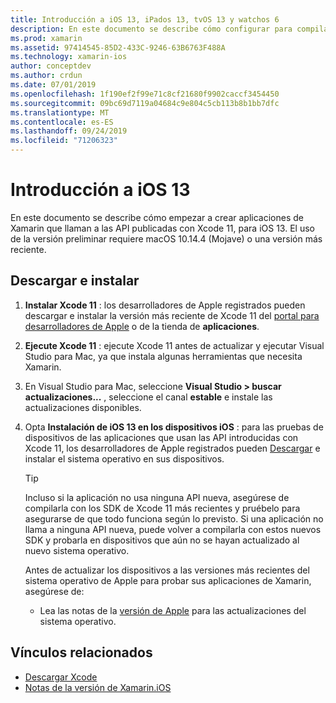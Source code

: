 ```yaml
---
title: Introducción a iOS 13, iPados 13, tvOS 13 y watchos 6
description: En este documento se describe cómo configurar para compilar aplicaciones iOS 13, iPados 13, tvOS 13 y watchos 6 con Xamarin. En él se describe cómo descargar Xcode 11 y actualizar Visual Studio para Mac.
ms.prod: xamarin
ms.assetid: 97414545-85D2-433C-9246-63B6763F488A
ms.technology: xamarin-ios
author: conceptdev
ms.author: crdun
ms.date: 07/01/2019
ms.openlocfilehash: 1f190ef2f99e71c8cf21680f9902caccf3454450
ms.sourcegitcommit: 09bc69d7119a04684c9e804c5cb113b8b1bb7dfc
ms.translationtype: MT
ms.contentlocale: es-ES
ms.lasthandoff: 09/24/2019
ms.locfileid: "71206323"
---
```

# <a name="get-started-with-ios-13"></a>Introducción a iOS 13

En este documento se describe cómo empezar a crear aplicaciones de Xamarin que llaman a las API publicadas con Xcode 11, para iOS 13. El uso de la versión preliminar requiere macOS 10.14.4 (Mojave) o una versión más reciente.

## <a name="download-and-install"></a>Descargar e instalar

1. **Instalar Xcode 11** : los desarrolladores de Apple registrados pueden descargar e instalar la versión más reciente de Xcode 11 del [portal para desarrolladores de Apple](https://developer.apple.com/download/) o de la tienda de **aplicaciones**.

2. **Ejecute Xcode 11** : ejecute Xcode 11 antes de actualizar y ejecutar Visual Studio para Mac, ya que instala algunas herramientas que necesita Xamarin.

3. En Visual Studio para Mac, seleccione **Visual Studio > buscar actualizaciones...** , seleccione el canal **estable** e instale las actualizaciones disponibles.

4. Opta **Instalación de iOS 13 en los dispositivos iOS** : para las pruebas de dispositivos de las aplicaciones que usan las API introducidas con Xcode 11, los desarrolladores de Apple registrados pueden [Descargar](https://developer.apple.com/download) e instalar el sistema operativo en sus dispositivos. 

   > [!TIP]
   > Incluso si la aplicación no usa ninguna API nueva, asegúrese de compilarla con los SDK de Xcode 11 más recientes y pruébelo para asegurarse de que todo funciona según lo previsto. Si una aplicación no llama a ninguna API nueva, puede volver a compilarla con estos nuevos SDK y probarla en dispositivos que aún no se hayan actualizado al nuevo sistema operativo.
   >
   > Antes de actualizar los dispositivos a las versiones más recientes del sistema operativo de Apple para probar sus aplicaciones de Xamarin, asegúrese de:
   >
   > - Lea las notas de la [versión de Apple](https://developer.apple.com/download/) para las actualizaciones del sistema operativo.

## <a name="related-links"></a>Vínculos relacionados

- [Descargar Xcode](https://developer.apple.com/download/)
- [Notas de la versión de Xamarin.iOS](/xamarin/ios/release-notes/13/13.0)

